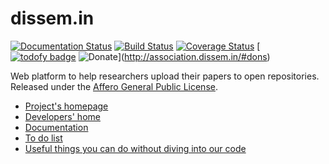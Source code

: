 dissem.in
================

[![Documentation Status](https://readthedocs.org/projects/dissemin/badge/?version=latest)](http://dev.dissem.in/doc/) [![Build Status](https://travis-ci.org/wetneb/dissemin.svg)](https://travis-ci.org/wetneb/dissemin) [![Coverage Status](https://coveralls.io/repos/wetneb/dissemin/badge.svg?branch=master&service=github)](https://coveralls.io/github/wetneb/dissemin?branch=master) [[![todofy badge](https://todofy.org/b/wetneb/dissemin)](https://todofy.org/r/wetneb/dissemin) ![Donate](https://pennersr.github.io/img/bitcoin-badge.svg)](http://association.dissem.in/#dons)

Web platform to help researchers upload their papers to open repositories.
Released under the [Affero General Public License](http://www.gnu.org/licenses/agpl-3.0.en.html).

* [Project's homepage](http://dissem.in)
* [Developers' home](http://dev.dissem.in/)
* [Documentation](http://dev.dissem.in/doc)
* [To do list](https://github.com/wetneb/dissemin/issues)
* [Useful things you can do without diving into our code](http://dev.dissem.in/#peripheral)

